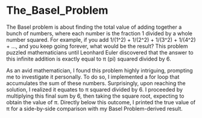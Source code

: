 # The_Basel_Problem

The Basel problem is about finding the total value of adding together a bunch of numbers, where each number is the fraction 1 divided by a whole number squared. For example, if you add 1/(1^2) + 1/(2^2) + 1/(3^2) + 1/(4^2) + ..., and you keep going forever, what would be the result? This problem puzzled mathematicians until Leonhard Euler discovered that the answer to this infinite addition is exactly equal to π (pi) squared divided by 6. 

As an avid mathematician, I found this problem highly intriguing, prompting me to investigate it personally. To do so, I implemented a for loop that accumulates the sum of these numbers. Surprisingly, upon reaching the solution, I realized it equates to π squared divided by 6. I proceeded by multiplying this final sum by 6, then taking the square root, expecting to obtain the value of π. Directly below this outcome, I printed the true value of π for a side-by-side comparison with my Basel Problem-derived result.

